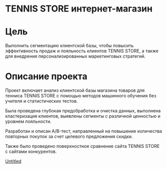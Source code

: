 # TENNIS STORE интернет-магазин

# Цель

Выполнить сегментацию клиентской базы, чтобы повысить эффективность продаж и лояльность клиентов TENNIS STORE, а также для внедрения персонализированных маркетинговых стратегий.

# Описание проекта

Проект включает анализ клиентской базы магазина товаров для тенниса TENNIS STORE с помощью методов машинного обучения без учителя и статистических тестов.

Была проведена глубокая предобработка и очистка данных, выполнена кластеризация клиентов, выявлены сегменты с различной ценностью и уровнем лояльности.

Разработан и описан A/B-тест, направленный на повышение количества повторных покупок за счет целевого предложения скидки.

Также было проведено поверхностное сравнение сайта TENNIS STORE с сайтами конкурентов.

[Untitled](https://www.notion.so/1f03cc25aed1800b80f2fbbfba8f7e26?pvs=21)
